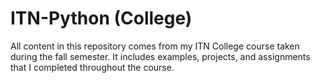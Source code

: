 # ITN-Python (College)

All content in this repository comes from my ITN College course taken during the fall semester. It includes examples, projects, and assignments that I completed throughout the course.

###
